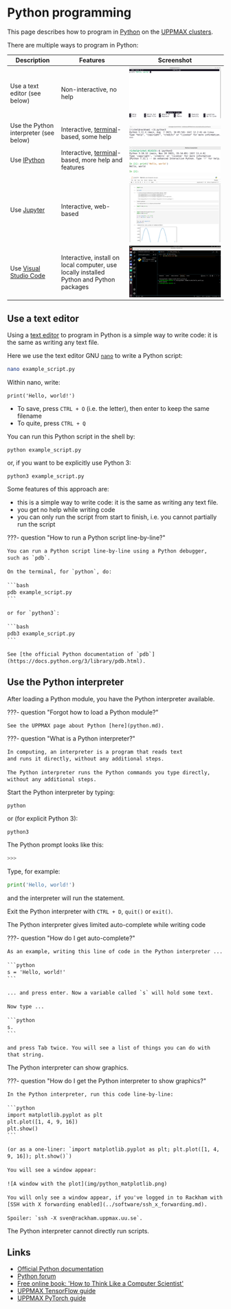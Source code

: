 # Python programming

This page describes how to program in [Python](python.md)
on the [UPPMAX clusters](../cluster_guides/uppmax_cluster.md).

There are multiple ways to program in Python:

Description                           |Features                                                                                |Screenshot
--------------------------------------|----------------------------------------------------------------------------------------|-----------
Use a text editor (see below)         |Non-interactive, no help                                                                |![Using GNU nano for Python](./img/gnu_nano_python.png)
Use the Python interpreter (see below)|Interactive, [terminal](../software/terminal.md)-based, some help                       |![Using the Python interpreter](./img/python_interpreter.png)
Use [IPython](ipython.md)             |Interactive, [terminal](../software/terminal.md)-based, more help and features          |![Using IPython](./img/ipython.png)
Use [Jupyter](jupyter.md)             |Interactive, web-based                                                                  |![Using Jupyter](./img/jupyter.png)
Use [Visual Studio Code](vscode.md)   |Interactive, install on local computer, use locally installed Python and Python packages|![Using VSCode](./img/vscode.png)

## Use a text editor

Using a [text editor](text_editors.md) to program in Python
is a simple way to write code:
it is the same as writing any text file.

Here we use the text editor GNU [`nano`](nano.md) to write a Python script:

```bash
nano example_script.py
```

Within nano, write:

```console
print('Hello, world!')
```

- To save, press `CTRL + O` (i.e. the letter), then enter to keep the same filename
- To quite, press `CTRL + Q`

You can run this Python script in the shell by:

```console
python example_script.py
```

or, if you want to be explicitly use Python 3:

```console
python3 example_script.py
```

Some features of this approach are:

- this is a simple way to write code: it is the same as writing any text file.
- you get no help while writing code
- you can only run the script from start to finish, i.e. you cannot
  partially run the script

???- question "How to run a Python script line-by-line?"

    You can run a Python script line-by-line using a Python debugger,
    such as `pdb`.

    On the terminal, for `python`, do:

    ```bash
    pdb example_script.py
    ```

    or for `python3`:

    ```bash
    pdb3 example_script.py
    ```

    See [the official Python documentation of `pdb`](https://docs.python.org/3/library/pdb.html).

## Use the Python interpreter

After loading a Python module, you have the Python interpreter available.

???- question "Forgot how to load a Python module?"

    See the UPPMAX page about Python [here](python.md).

???- question "What is a Python interpreter?"

    In computing, an interpreter is a program that reads text
    and runs it directly, without any additional steps.

    The Python interpreter runs the Python commands you type directly,
    without any additional steps.

Start the Python interpreter by typing:

```console
python
```

or (for explicit Python 3):

```console
python3
```

The Python prompt looks like this:

```python
>>>
```

Type, for example:

```python
print('Hello, world!')
```

and the interpreter will run the statement.

Exit the Python interpreter with `CTRL + D`, `quit()` or `exit()`.

The Python interpreter gives limited auto-complete while writing code

???- question "How do I get auto-complete?"

    As an example, writing this line of code in the Python interpreter ...

    ```python
    s = 'Hello, world!'
    ```

    ... and press enter. Now a variable called `s` will hold some text.

    Now type ...

    ```python
    s.
    ```

    and press Tab twice. You will see a list of things you can do with that string.

The Python interpreter can show graphics.

???- question "How do I get the Python interpreter to show graphics?"

    In the Python interpreter, run this code line-by-line:

    ```python
    import matplotlib.pyplot as plt
    plt.plot([1, 4, 9, 16])
    plt.show()
    ```

    (or as a one-liner: `import matplotlib.pyplot as plt; plt.plot([1, 4, 9, 16]); plt.show()`)

    You will see a window appear:

    ![A window with the plot](img/python_matplotlib.png)

    You will only see a window appear, if you've logged in to Rackham with
    [SSH with X forwarding enabled](../software/ssh_x_forwarding.md).

    Spoiler: `ssh -X sven@rackham.uppmax.uu.se`.

The Python interpreter cannot directly run scripts.

## Links

- [Official Python documentation](https://docs.python.org/3/)
- [Python forum](https://www.python.org/community/forums/)
- [Free online book: 'How to Think Like a Computer Scientist'](https://openbookproject.net/thinkcs/python/english3e/index.html)
- [UPPMAX TensorFlow guide](tensorflow.md)
- [UPPMAX PyTorch guide](pytorch.md)
